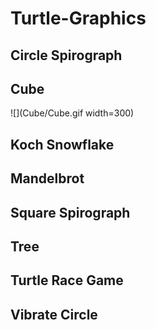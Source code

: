 # Turtle-Graphics

## Circle Spirograph

## Cube

![](Cube/Cube.gif width=300)

## Koch Snowflake

## Mandelbrot

## Square Spirograph

## Tree

## Turtle Race Game

## Vibrate Circle
